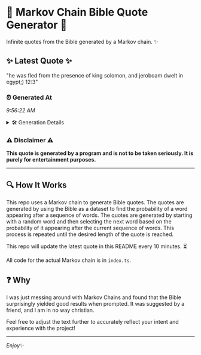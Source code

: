 # 📖 Markov Chain Bible Quote Generator 📖

Infinite quotes from the Bible generated by a Markov chain. ✨

## ✨ Latest Quote ✨
"he was fled from the presence of king solomon, and jeroboam dwelt in egypt;) 12:3"

### ⏰ Generated At
*9:56:22 AM*

<details>
    <summary>🛠️ Generation Details</summary>
    <p>
        <strong>🌱 Seed:</strong> he<br>
        <strong>🔄 Iterations:</strong> 14<br>
        <strong>📜 Context History:</strong><br>[ he ]: was<br>[ he, was ]: fled<br>[ he, was, fled ]: from<br>[ he, was, fled, from ]: the<br>[ he, was, fled, from, the ]: presence<br>[ he, was, fled, from, the, presence ]: of<br>[ was, fled, from, the, presence, of ]: king<br>[ fled, from, the, presence, of, king ]: solomon,<br>[ from, the, presence, of, king, solomon, ]: and<br>[ the, presence, of, king, solomon,, and ]: jeroboam<br>[ presence, of, king, solomon,, and, jeroboam ]: dwelt<br>[ of, king, solomon,, and, jeroboam, dwelt ]: in<br>[ king, solomon,, and, jeroboam, dwelt, in ]: egypt;)<br>[ solomon,, and, jeroboam, dwelt, in, egypt;) ]: 12:3<br>
    </p>
</details>

### ⚠️ Disclaimer ⚠️
**This quote is generated by a program and is not to be taken seriously. It is purely for entertainment purposes.**

---

## 🔍 How It Works

This repo uses a Markov chain to generate Bible quotes. The quotes are generated by using the Bible as a dataset to find the probability of a word appearing after a sequence of words. The quotes are generated by starting with a random word and then selecting the next word based on the probability of it appearing after the current sequence of words. This process is repeated until the desired length of the quote is reached.

This repo will update the latest quote in this README every 10 minutes. ⏳

All code for the actual Markov chain is in `index.ts`.

## ❓ Why

I was just messing around with Markov Chains and found that the Bible surprisingly yielded good results when prompted. 
It was suggested by a friend, and I am in no way christian.

Feel free to adjust the text further to accurately reflect your intent and experience with the project!

---

*Enjoy*✨
